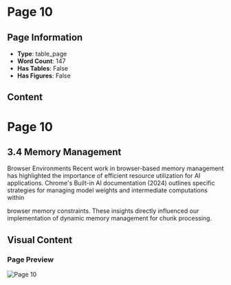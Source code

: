 # Page 10

## Page Information

- **Type**: table_page
- **Word Count**: 147
- **Has Tables**: False
- **Has Figures**: False

## Content

# Page 10

## 3.4 Memory Management

Browser Environments Recent work in browser-based memory management has highlighted the importance of efficient resource utilization for AI applications. Chrome's Built-in AI documentation (2024) outlines specific strategies for managing model weights and intermediate computations within

browser memory constraints. These insights directly influenced our implementation of dynamic memory management for chunk processing.

## Visual Content

### Page Preview

![Page 10](/projects/llms/images/CAG_Chunked_Augmented_Generation_for_Google_Chromes_Builtin_Gemini_Nano_page_10.png)
